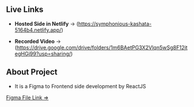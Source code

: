 ## Live Links

- **Hosted Side in Netlify** -> (https://symphonious-kashata-5164b4.netlify.app/)

- **Recorded Video** -> (https://drive.google.com/drive/folders/1m6BAetPG3X2Vlqn5wSg8F12jtegHGj99?usp=sharing/)

## About Project
- It is a Figma to Frontend side development by ReactJS

 

<a href="https://www.figma.com/file/d59FokrBjKiIt8NsCrEFcm/Groups---copy-(Copy)?type=design&node-id=1-600&mode=design&t=Zh0Y4ZnF4Fifvbyo-0"> Figma File Link =></a>
